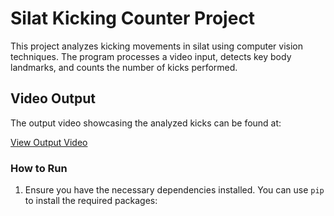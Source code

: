 # Silat Kicking Counter Project

This project analyzes kicking movements in silat using computer vision techniques. The program processes a video input, detects key body landmarks, and counts the number of kicks performed.

## Video Output

The output video showcasing the analyzed kicks can be found at:

[View Output Video](video_testing/output_video.mp4)

### How to Run

1. Ensure you have the necessary dependencies installed. You can use `pip` to install the required packages: